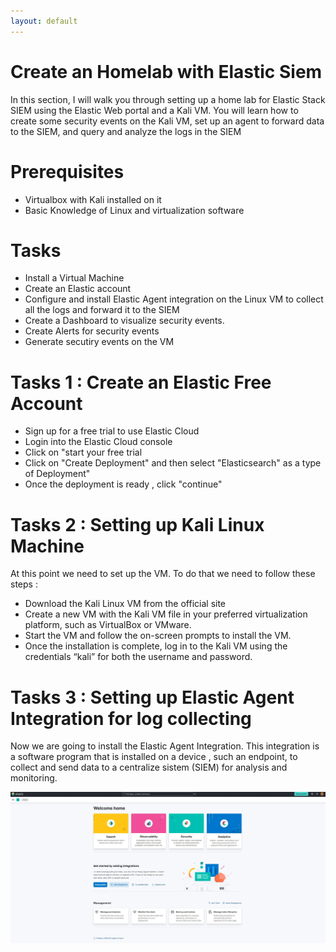 ```yaml
---
layout: default
---
```

# Create an Homelab with Elastic Siem 

In this section, I will walk you through setting up a home lab for Elastic Stack SIEM using the Elastic Web portal and a Kali VM. You will learn how to create some security events on the Kali VM, set up an agent to forward data to the SIEM, and query and analyze the logs in the SIEM

# Prerequisites
 - Virtualbox with Kali installed on it
 - Basic Knowledge of Linux and virtualization software

# Tasks
- Install a Virtual Machine
- Create an Elastic account
- Configure and install Elastic Agent integration on the Linux VM to collect all the logs and forward it to the SIEM
- Create a Dashboard to visualize security events.
- Create Alerts for security events
- Generate secutiry events on the VM


# Tasks 1 : Create an Elastic Free Account

- Sign up for a free trial to use Elastic Cloud
- Login into the Elastic Cloud console
- Click on "start your free trial
- Click on "Create Deployment" and then select "Elasticsearch" as a type of Deployment"
- Once the deployment is ready , click "continue"


# Tasks 2 : Setting up Kali Linux Machine
At this point we need to set up the VM. To do that we need to follow these steps :
- Download the Kali Linux VM from the official site
- Create a new VM with the Kali VM file in your preferred virtualization platform, such as VirtualBox or VMware.
- Start the VM and follow the on-screen prompts to install the VM.
- Once the installation is complete, log in to the Kali VM using the credentials “kali” for both the username and password.

# Tasks 3 : Setting up Elastic Agent Integration for log collecting
Now we are going to install the Elastic Agent Integration. This integration is a software program that is installed on a device , such an endpoint, to collect and send data to a centralize sistem (SIEM) for analysis and monitoring. 

<img src="1.jpg" width="800" />
